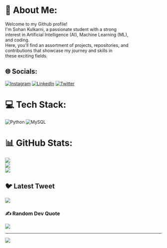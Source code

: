 # 💫 About Me:
Welcome to my Github profile! <br>I'm Sohan Kulkarni, a passionate student with a strong <br>interest in Artificial Intelligence (AI), Machine Learning (ML),<br> and coding. <br>Here, you'll find an assortment of projects, repositories, and<br>contributions that showcase my journey and skills in <br>these exciting fields.


## 🌐 Socials:
[![Instagram](https://img.shields.io/badge/Instagram-%23E4405F.svg?logo=Instagram&logoColor=white)](https://instagram.com/sohan._.k) [![LinkedIn](https://img.shields.io/badge/LinkedIn-%230077B5.svg?logo=linkedin&logoColor=white)](https://linkedin.com/in/sohan-kulkarni-a48b6526a) [![Twitter](https://img.shields.io/badge/Twitter-%231DA1F2.svg?logo=Twitter&logoColor=white)](https://twitter.com/Sohan_K05) 

# 💻 Tech Stack:
![Python](https://img.shields.io/badge/python-3670A0?style=plastic&logo=python&logoColor=ffdd54) ![MySQL](https://img.shields.io/badge/mysql-%2300f.svg?style=plastic&logo=mysql&logoColor=white)
# 📊 GitHub Stats:
![](https://github-readme-stats.vercel.app/api?username=Sohan-Kulkarni&theme=flag-india&hide_border=false&include_all_commits=false&count_private=false)<br/>
![](https://github-readme-streak-stats.herokuapp.com/?user=Sohan-Kulkarni&theme=flag-india&hide_border=false)<br/>
![](https://github-readme-stats.vercel.app/api/top-langs/?username=Sohan-Kulkarni&theme=flag-india&hide_border=false&include_all_commits=false&count_private=false&layout=compact)

## 🐦 Latest Tweet
[![](https://gtce.itsvg.in/api?username=Sohan_K05)](https://github.com/VishwaGauravIn/github-twitter-card-embed)

### ✍️ Random Dev Quote
![](https://quotes-github-readme.vercel.app/api?type=horizontal&theme=radical)

---
[![](https://visitcount.itsvg.in/api?id=Sohan-Kulkarni&icon=5&color=6)](https://visitcount.itsvg.in)

<!-- Proudly created with GPRM ( https://gprm.itsvg.in ) -->

